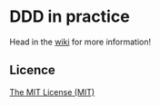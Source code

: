 # DDD in practice
Head in the [wiki](wiki) for more information!


## Licence
[The MIT License (MIT)](LICENSE)
